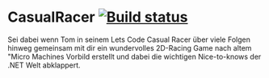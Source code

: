 # CasualRacer [![Build status](https://ci.appveyor.com/api/projects/status/a6ba3ycd5w8vgwp5?svg=true)](https://ci.appveyor.com/project/martinkuschnik/casualracer)
Sei dabei wenn Tom in seinem Lets Code Casual Racer über viele Folgen hinweg gemeinsam mit dir ein wundervolles 2D-Racing Game nach altem "Micro Machines Vorbild erstellt und dabei die wichtigen Nice-to-knows der .NET Welt abklappert.
